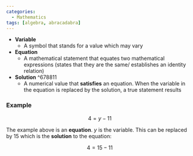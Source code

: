 ```yaml
---
categories:
  - Mathematics 
tags: [algebra, abracadabra]
---
```


* **Variable**
  * A symbol that stands for a value which may vary
* **Equation**
  * A mathematical statement that equates two mathematical expressions (states that they are the same/ establishes an identity relation)
* **Solution** ^678811
  * A numerical value that **satisfies** an equation. When the variable in the equation is replaced by the solution, a true statement results

### Example

$$ 4 = y - 11 $$

The example above is an **equation**. $y$ is the variable. This can be replaced by $15$ which is the **solution** to the equation:

$$ 4 = 15 -11 $$
